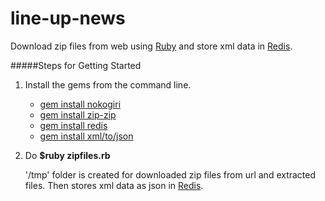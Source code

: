 # line-up-news
Download zip files from web using [Ruby](https://www.ruby-lang.org/en/) and store xml data in [Redis](http://redis.io).

#####Steps for Getting Started
1. Install the gems from the command line.

	* [gem install nokogiri](https://github.com/sparklemotion/nokogiri)
	* [gem install zip-zip](https://github.com/orien/zip-zip)
	* [gem install redis](https://github.com/redis/redis-rb)
	* [gem install xml/to/json](https://github.com/digitalheir/ruby-xml-to-json)

2. Do **$ruby zipfiles.rb**

	'/tmp' folder is created for downloaded zip files from url and extracted files. Then stores xml data as json in [Redis](http://redis.io).

